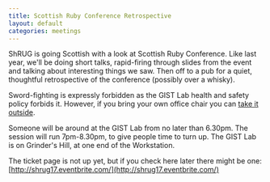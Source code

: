 ```yaml
---
title: Scottish Ruby Conference Retrospective
layout: default
categories: meetings
---
```


ShRUG is going Scottish with a look at Scottish Ruby Conference. Like last year, we'll be doing short talks, rapid-firing through slides from the event and talking about interesting things we saw. Then off to a pub for a quiet, thoughtful retrospective of the conference (possibly over a whisky).

Sword-fighting is expressly forbidden as the GIST Lab health and safety policy forbids it. However, if you bring your own office chair you can [take it outside](http://xkcd.com/303/).

Someone will be around at the GIST Lab from no later than 6.30pm. The session will run 7pm-8.30pm, to give people time to turn up. The GIST Lab is on Grinder's Hill, at one end of the Workstation.

The ticket page is not up yet, but if you check here later there might be one: [http://shrug17.eventbrite.com/](http://shrug17.eventbrite.com/)
